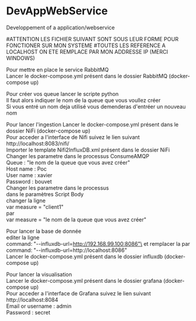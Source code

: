 # DevAppWebService
Developpement of a application/webservice

#ATTENTION LES FICHIER SUIVANT SONT SOUS LEUR FORME POUR FONCTIONER SUR MON SYSTEME
#TOUTES LES REFERENCE A LOCALHOST ON ETE REMPLACE PAR MON ADDRESSE IP (MERCI WINDOWS)

Pour mettre en place le service RabbitMQ\
  Lancer le docker-compose.yml présent dans le dossier RabbitMQ (docker-compose up)


Pour créer vos queue lancer le scripte python\
  Il faut alors indiquer le nom de la queue que vous voullez créer\
  Si vous entré un nom deja utilisé vous demenderas d'entréer un nouveau nom
  

Pour lancer l'ingestion 
  Lancer le docker-compose.yml présent dans le dossier NiFi (docker-compose up)\
  Pour acceder a l'interface de Nifi suivez le lien suivant http://localhost:8083/nifi/\
  Importer le template Nifi2InfluxDB.xml présent dans le dossier NiFi\
  Changer les parametre dans le processus ConsumeAMQP\
    Queue : "le nom de la queue que vous avez créer"\
    Host name : Poc\
    User name : xavier\
    Password : bouvet\
  Changer les parametre dans le processus \
    dans le paramètres Script Body\
      changer la ligne\
        var measure = "client1"\
      par\
        var measure = "le nom de la queue que vous avez créer"
    

Pour lancer la base de donnée\
  editer la ligne\
    command: "--influxdb-url=http://192.168.99.100:8086"\
  et remplacer la par \
    command: "--influxdb-url=http://localhost:8086"\
  Lancer le docker-compose.yml présent dans le dossier influxdb (docker-compose up)
  
  
Pour lancer la visualisation\
  Lancer le docker-compose.yml présent dans le dossier grafana (docker-compose up)\
  Pour acceder a l'interface de Grafana suivez le lien suivant http://localhost:8084\
    Email or username : admin\
    Password : secret
